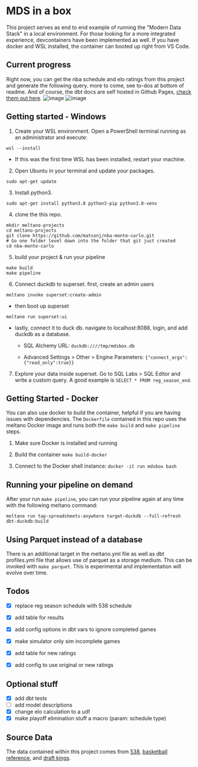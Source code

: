 # MDS in a box
This project serves as end to end example of running the "Modern Data Stack" in a local environment. For those looking for a more integrated experience, devcontainers have been implemented as well. If you have docker and WSL installed, the container can booted up right from VS Code.

## Current progress
Right now, you can get the nba schedule and elo ratings from this project and generate the following query. more to come, see to-dos at bottom of readme. And of course, the dbt docs are self hosted in Github Pages, [check them out here](https://matsonj.github.io/nba-monte-carlo/).
![image](https://user-images.githubusercontent.com/16811433/195012880-adf8da03-ab16-4c16-8080-95514fb41c21.png)
![image](https://user-images.githubusercontent.com/16811433/195012951-dde884a0-88f5-48d5-8203-b6f06ba7dbd4.png)

## Getting started - Windows
1. Create your WSL environment. Open a PowerShell terminal running as an administrator and execute:
```
wsl --install
```
* If this was the first time WSL has been installed, restart your machine.

2. Open Ubuntu in your terminal and update your packages.
```
sudo apt-get update
```
3. Install python3.
```
sudo apt-get install python3.8 python3-pip python3.8-venv
```
4. clone the this repo.
```
mkdir meltano-projects
cd meltano-projects
git clone https://github.com/matsonj/nba-monte-carlo.git
# Go one folder level down into the folder that git just created
cd nba-monte-carlo
```
5. build your project & run your pipeline
```
make build
make pipeline
```
6. Connect duckdb to superset. first, create an admin users
```
meltano invoke superset:create-admin
```
 - then boot up superset
```
meltano run superset:ui
```
 - lastly, connect it to duck db. navigate to localhost:8088, login, and add duckdb as a database.

   - SQL Alchemy URL: ```duckdb:////tmp/mdsbox.db```

   - Advanced Settings > Other > Engine Parameters: ```{"connect_args":{"read_only":true}}```

7. Explore your data inside superset. Go to SQL Labs > SQL Editor and write a custom query. A good example is ```SELECT * FROM reg_season_end```.

## Getting Started - Docker

You can also use docker to build the container, helpful if you
are having issues with dependencies. The `Dockerfile` contained in this repo
uses the meltano Docker image and runs both the `make build` and
`make pipeline` steps.

1. Make sure Docker is installed and running

2. Build the container `make build-docker`

3. Connect to the Docker shell instance: `docker -it run mdsbox bash`

## Running your pipeline on demand
After your run ```make pipeline```, you can run your pipeline again at any time with the following meltano command:
```
meltano run tap-spreadsheets-anywhere target-duckdb --full-refresh dbt-duckdb:build
```

## Using Parquet instead of a database
There is an additional target in the meltano.yml file as well as dbt profiles.yml file that allows use of parquet as a storage medium. This can be invoked with ```make parquet```. This is experimental and implementation will evolve over time.

## Todos
- [x] replace reg season schedule with 538 schedule
- [x] add table for results
- [x] add config options in dbt vars to ignore completed games
- [x] make simulator only sim incomplete games
- [x] add table for new ratings
- [x] add config to use original or new ratings


## Optional stuff
- [x] add dbt tests
- [ ] add model descriptions
- [x] change elo calculation to a udf
- [x] make playoff elimination stuff a macro (param: schedule type)

## Source Data
The data contained within this project comes from [538](https://data.fivethirtyeight.com/#nba-forecasts), [basketball reference](https://basketballreference.com), and [draft kings](https://www.draftkings.com).
